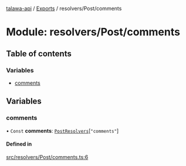 [talawa-api](../README.md) / [Exports](../modules.md) / resolvers/Post/comments

# Module: resolvers/Post/comments

## Table of contents

### Variables

- [comments](resolvers_Post_comments.md#comments)

## Variables

### comments

• `Const` **comments**: [`PostResolvers`](types_generatedGraphQLTypes.md#postresolvers)[``"comments"``]

#### Defined in

[src/resolvers/Post/comments.ts:6](https://github.com/Veer0x1/talawa-api/blob/4ede423/src/resolvers/Post/comments.ts#L6)
